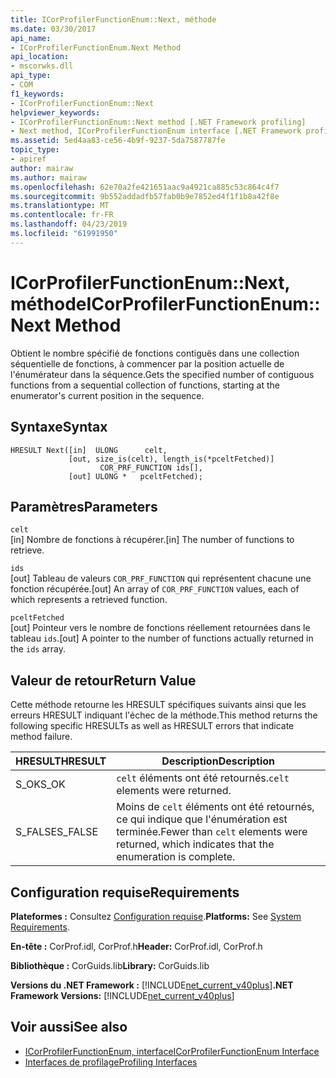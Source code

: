 ```yaml
---
title: ICorProfilerFunctionEnum::Next, méthode
ms.date: 03/30/2017
api_name:
- ICorProfilerFunctionEnum.Next Method
api_location:
- mscorwks.dll
api_type:
- COM
f1_keywords:
- ICorProfilerFunctionEnum::Next
helpviewer_keywords:
- ICorProfilerFunctionEnum::Next method [.NET Framework profiling]
- Next method, ICorProfilerFunctionEnum interface [.NET Framework profiling]
ms.assetid: 5ed4aa83-ce56-4b9f-9237-5da7587787fe
topic_type:
- apiref
author: mairaw
ms.author: mairaw
ms.openlocfilehash: 62e70a2fe421651aac9a4921ca885c53c864c4f7
ms.sourcegitcommit: 9b552addadfb57fab0b9e7852ed4f1f1b8a42f8e
ms.translationtype: MT
ms.contentlocale: fr-FR
ms.lasthandoff: 04/23/2019
ms.locfileid: "61991950"
---
```

# <a name="icorprofilerfunctionenumnext-method"></a><span data-ttu-id="3863a-102">ICorProfilerFunctionEnum::Next, méthode</span><span class="sxs-lookup"><span data-stu-id="3863a-102">ICorProfilerFunctionEnum::Next Method</span></span>
<span data-ttu-id="3863a-103">Obtient le nombre spécifié de fonctions contiguës dans une collection séquentielle de fonctions, à commencer par la position actuelle de l'énumérateur dans la séquence.</span><span class="sxs-lookup"><span data-stu-id="3863a-103">Gets the specified number of contiguous functions from a sequential collection of functions, starting at the enumerator's current position in the sequence.</span></span>  
  
## <a name="syntax"></a><span data-ttu-id="3863a-104">Syntaxe</span><span class="sxs-lookup"><span data-stu-id="3863a-104">Syntax</span></span>  
  
```  
HRESULT Next([in]  ULONG      celt,  
             [out, size_is(celt), length_is(*pceltFetched)]  
                    COR_PRF_FUNCTION ids[],  
             [out] ULONG *   pceltFetched);  
```  
  
## <a name="parameters"></a><span data-ttu-id="3863a-105">Paramètres</span><span class="sxs-lookup"><span data-stu-id="3863a-105">Parameters</span></span>  
 `celt`  
 <span data-ttu-id="3863a-106">[in] Nombre de fonctions à récupérer.</span><span class="sxs-lookup"><span data-stu-id="3863a-106">[in] The number of functions to retrieve.</span></span>  
  
 `ids`  
 <span data-ttu-id="3863a-107">[out] Tableau de valeurs `COR_PRF_FUNCTION` qui représentent chacune une fonction récupérée.</span><span class="sxs-lookup"><span data-stu-id="3863a-107">[out] An array of `COR_PRF_FUNCTION` values, each of which represents a retrieved function.</span></span>  
  
 `pceltFetched`  
 <span data-ttu-id="3863a-108">[out] Pointeur vers le nombre de fonctions réellement retournées dans le tableau `ids`.</span><span class="sxs-lookup"><span data-stu-id="3863a-108">[out] A pointer to the number of functions actually returned in the `ids` array.</span></span>  
  
## <a name="return-value"></a><span data-ttu-id="3863a-109">Valeur de retour</span><span class="sxs-lookup"><span data-stu-id="3863a-109">Return Value</span></span>  
 <span data-ttu-id="3863a-110">Cette méthode retourne les HRESULT spécifiques suivants ainsi que les erreurs HRESULT indiquant l'échec de la méthode.</span><span class="sxs-lookup"><span data-stu-id="3863a-110">This method returns the following specific HRESULTs as well as HRESULT errors that indicate method failure.</span></span>  
  
|<span data-ttu-id="3863a-111">HRESULT</span><span class="sxs-lookup"><span data-stu-id="3863a-111">HRESULT</span></span>|<span data-ttu-id="3863a-112">Description</span><span class="sxs-lookup"><span data-stu-id="3863a-112">Description</span></span>|  
|-------------|-----------------|  
|<span data-ttu-id="3863a-113">S_OK</span><span class="sxs-lookup"><span data-stu-id="3863a-113">S_OK</span></span>|<span data-ttu-id="3863a-114">`celt` éléments ont été retournés.</span><span class="sxs-lookup"><span data-stu-id="3863a-114">`celt` elements were returned.</span></span>|  
|<span data-ttu-id="3863a-115">S_FALSE</span><span class="sxs-lookup"><span data-stu-id="3863a-115">S_FALSE</span></span>|<span data-ttu-id="3863a-116">Moins de `celt` éléments ont été retournés, ce qui indique que l'énumération est terminée.</span><span class="sxs-lookup"><span data-stu-id="3863a-116">Fewer than `celt` elements were returned, which indicates that the enumeration is complete.</span></span>|  
  
## <a name="requirements"></a><span data-ttu-id="3863a-117">Configuration requise</span><span class="sxs-lookup"><span data-stu-id="3863a-117">Requirements</span></span>  
 <span data-ttu-id="3863a-118">**Plateformes :** Consultez [Configuration requise](../../../../docs/framework/get-started/system-requirements.md).</span><span class="sxs-lookup"><span data-stu-id="3863a-118">**Platforms:** See [System Requirements](../../../../docs/framework/get-started/system-requirements.md).</span></span>  
  
 <span data-ttu-id="3863a-119">**En-tête :** CorProf.idl, CorProf.h</span><span class="sxs-lookup"><span data-stu-id="3863a-119">**Header:** CorProf.idl, CorProf.h</span></span>  
  
 <span data-ttu-id="3863a-120">**Bibliothèque :** CorGuids.lib</span><span class="sxs-lookup"><span data-stu-id="3863a-120">**Library:** CorGuids.lib</span></span>  
  
 <span data-ttu-id="3863a-121">**Versions du .NET Framework :** [!INCLUDE[net_current_v40plus](../../../../includes/net-current-v40plus-md.md)]</span><span class="sxs-lookup"><span data-stu-id="3863a-121">**.NET Framework Versions:** [!INCLUDE[net_current_v40plus](../../../../includes/net-current-v40plus-md.md)]</span></span>  
  
## <a name="see-also"></a><span data-ttu-id="3863a-122">Voir aussi</span><span class="sxs-lookup"><span data-stu-id="3863a-122">See also</span></span>

- [<span data-ttu-id="3863a-123">ICorProfilerFunctionEnum, interface</span><span class="sxs-lookup"><span data-stu-id="3863a-123">ICorProfilerFunctionEnum Interface</span></span>](../../../../docs/framework/unmanaged-api/profiling/icorprofilerfunctionenum-interface.md)
- [<span data-ttu-id="3863a-124">Interfaces de profilage</span><span class="sxs-lookup"><span data-stu-id="3863a-124">Profiling Interfaces</span></span>](../../../../docs/framework/unmanaged-api/profiling/profiling-interfaces.md)

